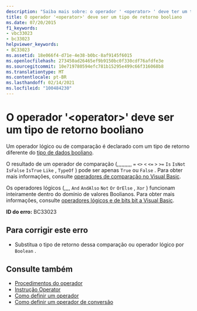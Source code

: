 ```yaml
---
description: "Saiba mais sobre: o operador ' <operator> ' deve ter um tipo de retorno de booliano"
title: O operador '<operator>' deve ser um tipo de retorno booliano
ms.date: 07/20/2015
f1_keywords:
- vbc33023
- bc33023
helpviewer_keywords:
- BC33023
ms.assetid: 18e066f4-d71e-4e38-b0bc-8af9145f6015
ms.openlocfilehash: 273450ad26465ef9b9150bc0f330cdf76afdfe3e
ms.sourcegitcommit: 10e719780594efc781b15295e499c66f316068b8
ms.translationtype: MT
ms.contentlocale: pt-BR
ms.lasthandoff: 02/14/2021
ms.locfileid: "100484230"
---
```

# <a name="operator-operator-must-have-a-return-type-of-boolean"></a>O operador '\<operator>' deve ser um tipo de retorno booliano

Um operador lógico ou de comparação é declarado com um tipo de retorno diferente do [tipo de dados booliano](../language-reference/data-types/boolean-data-type.md).  
  
 O resultado de um operador de comparação (,,,,,,,,,, `=` `<>` `<` `<=` `>` `>=` `Is` `IsNot` `IsFalse` `IsTrue` `Like` , `TypeOf` ) pode ser apenas `True` ou `False` . Para obter mais informações, consulte [operadores de comparação no Visual Basic](../programming-guide/language-features/operators-and-expressions/comparison-operators.md).  
  
 Os operadores lógicos (,,,, `And` `AndAlso` `Not` `Or` `OrElse` , `Xor` ) funcionam inteiramente dentro do domínio de valores Boolianos. Para obter mais informações, consulte [operadores lógicos e de bits bit a Visual Basic](../programming-guide/language-features/operators-and-expressions/logical-and-bitwise-operators.md).  
  
 **ID do erro:** BC33023  
  
## <a name="to-correct-this-error"></a>Para corrigir este erro  
  
- Substitua o tipo de retorno dessa comparação ou operador lógico por `Boolean` .  
  
## <a name="see-also"></a>Consulte também

- [Procedimentos do operador](../programming-guide/language-features/procedures/operator-procedures.md)
- [Instrução Operator](../language-reference/statements/operator-statement.md)
- [Como definir um operador](../programming-guide/language-features/procedures/how-to-define-an-operator.md)
- [Como definir um operador de conversão](../programming-guide/language-features/procedures/how-to-define-a-conversion-operator.md)
